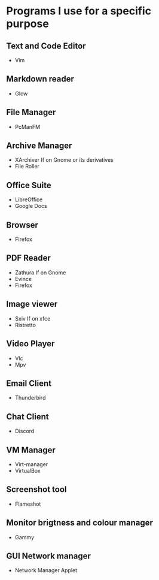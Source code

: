 # Programs I use for a specific purpose

## Text and Code Editor

- Vim

## Markdown reader

- Glow

## File Manager

- PcManFM

## Archive Manager

- XArchiver
If on Gnome or its derivatives
- File Roller

## Office Suite

- LibreOffice
- Google Docs

## Browser

- Firefox

## PDF Reader

- Zathura
If on Gnome
- Evince
- Firefox

## Image viewer

- Sxiv
If on xfce
- Ristretto

## Video Player

- Vlc
- Mpv

## Email Client

- Thunderbird

## Chat Client

- Discord

## VM Manager

- Virt-manager
- VirtualBox

## Screenshot tool

- Flameshot

## Monitor brigtness and colour manager

- Gammy

## GUI Network manager

- Network Manager Applet
